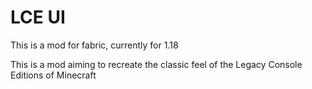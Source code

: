 # LCE UI

This is a mod for fabric, currently for 1.18

This is a mod aiming to recreate the classic feel of the Legacy Console Editions of Minecraft